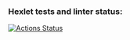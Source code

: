 ### Hexlet tests and linter status:
[![Actions Status](https://github.com/Terl-Nyashka/frontend-project-44/workflows/hexlet-check/badge.svg)](https://github.com/Terl-Nyashka/frontend-project-44/actions)